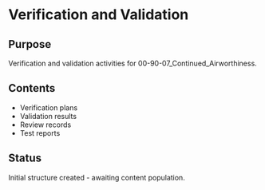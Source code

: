 # Verification and Validation

## Purpose
Verification and validation activities for 00-90-07_Continued_Airworthiness.

## Contents
- Verification plans
- Validation results
- Review records
- Test reports

## Status
Initial structure created - awaiting content population.
